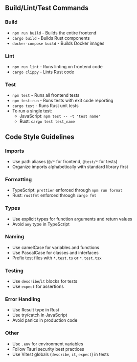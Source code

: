 ## Build/Lint/Test Commands

### Build
- `npm run build` - Builds the entire frontend
- `cargo build` - Builds Rust components
- `docker-compose build` - Builds Docker images

### Lint
- `npm run lint` - Runs linting on frontend code
- `cargo clippy` - Lints Rust code

### Test
- `npm test` - Runs all frontend tests
- `npm test:run` - Runs tests with exit code reporting
- `cargo test` - Runs Rust unit tests
- To run a single test:
  - JavaScript: `npm test -- -t 'test name'`
  - Rust: `cargo test test_name`

## Code Style Guidelines

### Imports
- Use path aliases (`@/*` for frontend, `@test/*` for tests)
- Organize imports alphabetically with standard library first

### Formatting
- TypeScript: `prettier` enforced through `npm run format`
- Rust: `rustfmt` enforced through `cargo fmt`

### Types
- Use explicit types for function arguments and return values
- Avoid `any` type in TypeScript

### Naming
- Use camelCase for variables and functions
- Use PascalCase for classes and interfaces
- Prefix test files with `*.test.ts` or `*.test.tsx`

### Testing
- Use `describe`/`it` blocks for tests
- Use `expect` for assertions

### Error Handling
- Use Result type in Rust
- Use try/catch in JavaScript
- Avoid panics in production code

### Other
- Use `.env` for environment variables
- Follow Tauri security best practices
- Use Vitest globals (`describe`, `it`, `expect`) in tests
